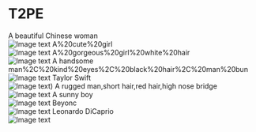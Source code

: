 # T2PE
A beautiful Chinese woman  
![Image text](https://github.com/lizhipeng789/T2PE/blob/main/gif/A%20beautiful%20Chinese%20woman.gif)
A%20cute%20girl   
![Image text](https://github.com/lizhipeng789/T2PE/blob/main/gif/A%20cute%20girl.gif)
A%20gorgeous%20girl%20white%20hair  
![Image text](https://github.com/lizhipeng789/T2PE/blob/main/gif/A%20gorgeous%20girl%20white%20hair.gif)
A handsome man%2C%20kind%20eyes%2C%20black%20hair%2C%20man%20bun  
![Image text](https://github.com/lizhipeng789/T2PE/blob/main/gif/A%20handsome%20man%2C%20kind%20eyes%2C%20black%20hair%2C%20man%20bun.gif)
Taylor Swift  
![Image text](https://github.com/lizhipeng789/T2PE/blob/main/gif/Taylor%20Swift.gif))
A rugged man,short hair,red hair,high nose bridge  
![Image text](https://github.com/lizhipeng789/T2PE/blob/main/gif/A%20rugged%20man%2C%20short%20hair%2C%20red%20hair%2C%20high%20nose%20bridge.gif)
A sunny boy  
![Image text](https://github.com/lizhipeng789/T2PE/blob/main/gif/A%20sunny%20boy.gif)
Beyonc  
![Image text](https://github.com/lizhipeng789/T2PE/blob/main/gif/Beyonc%C3%A9.gif)
Leonardo DiCaprio  
![Image text](https://github.com/lizhipeng789/T2PE/blob/main/gif/Leonardo%20DiCaprio.gif)
